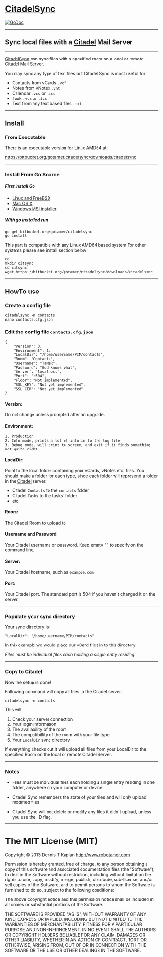 [CitadelSync]
==============

[![GoDoc](https://godoc.org/bitbucket.org/gotamer/citadel/sync?status.png)](https://godoc.org/bitbucket.org/gotamer/citadel/sync)

************************************************
## Sync local files with a [Citadel] Mail Server
************************************************

[CitadelSync] can sync files with a specified room on a local or remote [Citadel] Mail Server.

You may sync any type of text files but Citadel Sync is most useful for

 - Contacts from vCards `.vcf`
 - Notes from vNotes `.vnt`
 - Calendar `.vcs` or `.ics`
 - Task `.vcs` or `.ics`
 - Text from any text based files `.txt`

____________________________________________________
## Install

### From Executable

There is an executable version for Linux AMD64 at:

https://bitbucket.org/gotamer/citadelsync/downloads/citadelsync
____________________________________________________

### Install From Go Source

##### First install Go

 - [Linux and FreeBSD](http://golang.org/doc/install#tarball)
 - [Mac OS X](http://golang.org/doc/install#osx)
 - [Windows MSI installer](http://golang.org/doc/install#windows)

##### With go installed run

	go get bitbucket.org/gotamer/citadelsync
	go install

This part is compatible with any Linux AMD64 based system
For other systems please see install section below

	cd
	mkdir citsync
	cd citsync
	wget https://bitbucket.org/gotamer/citadelsync/downloads/citadelsync

____________________________________________________

## HowTo use

### Create a config file

	citadelsync -n contacts
	nano contacts.cfg.json

### Edit the config file `contacts.cfg.json`
```
{
	"Version": 3,
	"Environment": 1,
	"LocalDir": "/home/username/PIM/contacts",
	"Room": "Contacts",
	"Username": "TaMeR",
	"Password": "God knows what",
	"Server": "localhost",
	"Port": ":504",
	"Floor": "Not implemented",
	"SSL_KEY": "Not yet implemented",
	"SSL_CER": "Not yet implemented"
}
```

#### Version:
Do not change unless prompted after an upgrade.

#### Environment:

	1. Production
	2. Info mode, prints a lot of info in to the log file
	3. Debug mode, will print to screen, and exit if it finds something not quite right

#### LocalDir:
Point to the local folder containing your vCards, vNotes etc. files.
You should make a folder for each type, since each folder will represend a folder in the [Citadel] server.

 - Citadel `Contacts` to the `contacts` folder
 - Citadel `Tasks` to the tasks` folder
 - etc.

#### Room:
The Citadel Room to upload to

#### Username and Password
Your Citadel username or password.
Keep empty "" to specify on the command line.

#### Server:
Your Citadel hostname, such as `example.com`

#### Port:
Your Citadel port. The standard port is 504 if you haven't changed it on the server.
____________________________________________________
### Populate your sync directory

Your sync directory is:

	"LocalDir": "/home/username/PIM/contacts"

In this example we would place our vCard files in to this directory.

*Files must be individual files each holding a single entry residing.*

____________________________________________________
### Copy to Citadel

Now the setup is done!

Following command will copy all files to the Citadel server.

	citadelsync -n contacts

This will

 1. Check your server connection
 2. Your login information
 3.	The availability of the room
 4. The compatibillity of the room with your file type
 5. Your `LocalDir` sync directory

If everything checks out it will upload all files from your LocalDir to the specified Room on the local or remote Citadel Server.
____________________________________________________
### Notes

 * Files must be individual files each holding a single entry residing in one folder, anywhere on your computer or device.

 * Citadel Sync remembers the state of your files and will only upload modified files

 * Citadel Sync will not delete or modify any files it didn't upload, unless you use the -D flag.

____________________________________________________

The MIT License (MIT)
=====================

Copyright © 2013 Dennis T Kaplan <http://www.robotamer.com>

Permission is hereby granted, free of charge, to any person obtaining a copy of this software and associated documentation files (the "Software"), to deal in the Software without restriction, including without limitation the rights to use, copy, modify, merge, publish, distribute, sub-license, and/or sell copies of the Software, and to permit persons to whom the Software is furnished to do so, subject to the following conditions:

The above copyright notice and this permission notice shall be included in all copies or substantial portions of the Software.

THE SOFTWARE IS PROVIDED "AS IS", WITHOUT WARRANTY OF ANY KIND, EXPRESS OR IMPLIED, INCLUDING BUT NOT LIMITED TO THE WARRANTIES OF MERCHANTABILITY, FITNESS FOR A PARTICULAR PURPOSE AND NON-INFRINGEMENT. IN NO EVENT SHALL THE AUTHORS OR COPYRIGHT HOLDERS BE LIABLE FOR ANY CLAIM, DAMAGES OR OTHER LIABILITY, WHETHER IN AN ACTION OF CONTRACT, TORT OR OTHERWISE, ARISING FROM, OUT OF OR IN CONNECTION WITH THE SOFTWARE OR THE USE OR OTHER DEALINGS IN THE SOFTWARE.


[Citadel]:(http://www.citadel.org)
[CitadelSync]:(http://bitbucket.org/gotamer/citadel/sync)
[GoDoc]:(https://godoc.org/bitbucket.org/gotamer/citadel/sync)
